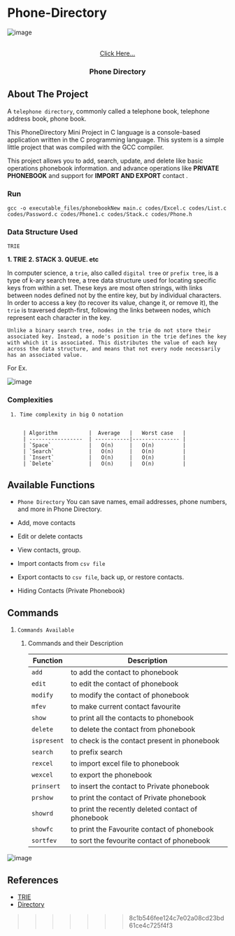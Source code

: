# Phone-Directory



![image](https://user-images.githubusercontent.com/69418944/188409541-b16abd0b-9459-458e-9a8b-cc0762960848.png)

<br />
<div align="center">
  <a href="https://github.com/shu3102/Phone-Directory"> Click Here...
      </a>

  <h3 align="center">Phone Directory</h3>

</div>







<!-- ABOUT THE PROJECT -->
## About The Project


A `telephone directory`, commonly called a telephone book, telephone address book, phone book.


This PhoneDirectory Mini Project in C language is a console-based application written in the C programming language. This system is a simple little project that was compiled with the GCC compiler.

This project allows you to add, search, update, and delete like basic operations phonebook information. and advance operations like **PRIVATE PHONEBOOK** and support for **IMPORT AND EXPORT** contact .






### Run

```
gcc -o executable_files/phonebookNew main.c codes/Excel.c codes/List.c codes/Password.c codes/Phone1.c codes/Stack.c codes/Phone.h
```



### Data Structure Used

```TRIE```

**1. TRIE 2. STACK 3. QUEUE. etc**


In computer science, a `trie`, also called `digital tree` or `prefix tree`, is a type of k-ary search tree, a tree data structure used for locating specific keys from within a set. These keys are most often strings, with links between nodes defined not by the entire key, but by individual characters. In order to access a key (to recover its value, change it, or remove it), the `trie` is traversed depth-first, following the links between nodes, which represent each character in the key.

``
Unlike a binary search tree, nodes in the trie do not store their associated key. Instead, a node's position in the trie defines the key with which it is associated. This distributes the value of each key across the data structure, and means that not every node necessarily has an associated value.
``

  
For Ex.
     
       
![image](https://user-images.githubusercontent.com/69418944/188397922-a7548b3e-1948-4665-88cc-574b776fd24c.png)



### Complexities

     1. Time complexity in big O notation
     

         | Algorithm          |  Average   |   Worst case   |
         | -----------------  | -----------|--------------- |
         | `Space`            |   O(n)     |   O(n)         |
         | `Search`           |   O(n)     |   O(n)         |
         | `Insert`           |   O(n)     |   O(n)         |
         | `Delete`           |   O(n)     |   O(n)         |
     
   


## Available Functions

- `Phone Directory` You can save names, email addresses, phone numbers, and more in Phone Directory.

- Add, move contacts
- Edit or delete contacts
- View contacts, group.

- Import contacts from `csv file`
- Export contacts to `csv file`, back up, or restore contacts.

- Hiding Contacts (Private Phonebook)


## Commands

   1. ```Commands Available```

      1. Commands and their Description

         | Function          | Description                                          |
         | ----------------- | ---------------------------------------------------- |
         | `add`             | to add the contact to phonebook                      |
         | `edit`            | to edit the contact of phonebook                     |    
         | `modify`          | to modify the contact of phonebook                   |
         | `mfev`            | to make current contact favourite                    |
         | `show`            | to print all the contacts to phonebook               |
         | `delete`          | to delete the contact from phonebook                 |
         | `ispresent`       | to check is the contact present in phonebook         |
         | `search`          | to prefix search                                     |
         | `rexcel`          | to import excel file to phonebook                    |
         | `wexcel`          | to export the phonebook                              |
         | `prinsert`        | to insert the contact to Private phonebook           |
         | `prshow`          | to print the contact of Private phonebook            |
         | `showrd`          | to print the recently deleted contact of phonebook   |
         | `showfc`          | to print the Favourite contact of phonebook          |
         | `sortfev`         | to sort the fevourite contact of phonebook           |
         

![image](https://user-images.githubusercontent.com/69418944/188403095-f077413e-2017-4000-bffd-d0171a072012.png)


## References

- [TRIE](https://en.wikipedia.org/wiki/Trie)
- [Directory](https://en.wikipedia.org/wiki/Telephone_directory)
>>>>>>> 8c1b546fee124c7e02a08cd23bd61ce4c725f4f3

